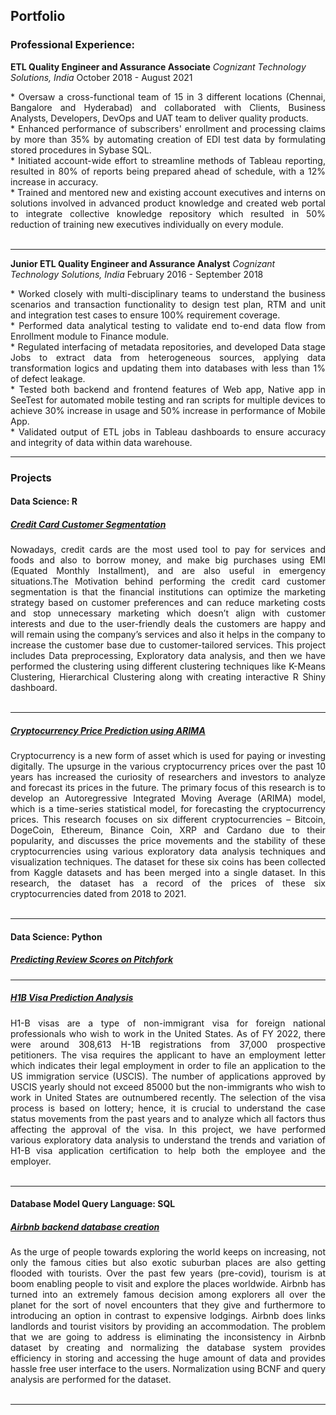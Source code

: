 ## Portfolio

### Professional Experience:
**ETL Quality Engineer and Assurance Associate**
*Cognizant Technology Solutions, India*
October 2018 - August 2021
<br />
<div style="text-align: justify"> 
* Oversaw a cross-functional team of 15 in 3 different locations (Chennai, Bangalore and Hyderabad) and collaborated with Clients, Business Analysts, Developers, DevOps and UAT team to deliver quality products.<br />
* Enhanced performance of subscribers' enrollment and processing claims by more than 35% by automating creation of EDI test data by formulating stored procedures in Sybase SQL.<br />
* Initiated account-wide effort to streamline methods of Tableau reporting, resulted in 80% of reports being prepared ahead of schedule, with a 12% increase in accuracy.<br />
* Trained and mentored new and existing account executives and interns on solutions involved in advanced product knowledge and created web portal to integrate collective knowledge repository which resulted in 50% reduction of training new executives individually on every module.
</div>
<br />

---

**Junior ETL Quality Engineer and Assurance Analyst**
*Cognizant Technology Solutions, India*
February 2016 - September 2018
<br />
<div style="text-align: justify"> 
* Worked closely with multi-disciplinary teams to understand the business scenarios and transaction functionality to design test plan, RTM and unit and integration test cases to ensure 100% requirement coverage.<br />
* Performed data analytical testing to validate end to-end data flow from Enrollment module to Finance module.<br />
* Regulated interfacing of metadata repositories, and developed Data stage Jobs to extract data from heterogeneous sources, applying data transformation logics and updating them into databases with less than 1% of defect leakage.<br />
* Tested both backend and frontend features of Web app, Native app in SeeTest for automated mobile testing and ran scripts for multiple devices to achieve 30% increase in usage and 50% increase in performance of Mobile App.<br />
* Validated output of ETL jobs in Tableau dashboards to ensure accuracy and integrity of data within data warehouse.
</div>


---
### Projects

#### Data Science: R
##### [Credit Card Customer Segmentation](/1.1_Credit_card.md)
<div style="text-align: justify"> 
Nowadays, credit cards are the most used tool to pay for services and foods and also to borrow money, and make big purchases using EMI (Equated Monthly Installment), and are also useful in emergency situations.The Motivation behind performing the credit card customer segmentation is that the financial institutions can optimize the marketing strategy based on customer preferences and can reduce marketing costs and stop unnecessary marketing which doesn’t align with customer interests and due to the user-friendly deals the customers are happy and will remain using the company’s services and also it helps in the company to increase the customer base due to customer-tailored services.
This project includes Data preprocessing, Exploratory data analysis, and then we have performed the clustering using different clustering techniques like K-Means Clustering, Hierarchical Clustering along with creating interactive R Shiny dashboard.
</div>
<br />


---
##### [Cryptocurrency Price Prediction using ARIMA](/02_Crypto.pdf)
<div style="text-align: justify"> 
Cryptocurrency is a new form of asset which is used for paying or investing digitally. The upsurge in the various cryptocurrency prices over the past 10 years has increased the curiosity of researchers and investors to analyze and forecast its prices in the future. The primary focus of this research is to develop an Autoregressive Integrated Moving Average (ARIMA) model, which is a time-series statistical model, for forecasting the cryptocurrency prices. This research focuses on six different cryptocurrencies – Bitcoin, DogeCoin, Ethereum, Binance Coin, XRP and Cardano due to their popularity, and discusses the price movements and the stability of these cryptocurrencies using various exploratory data analysis techniques and visualization techniques. The dataset for these six coins has been collected from Kaggle datasets and has been merged into a single dataset. In this research, the dataset has a record of the prices of these six cryptocurrencies dated from 2018 to 2021.
</div>
<br />

---

#### Data Science: Python

##### [Predicting Review Scores on Pitchfork](/2.1_pitch_fork.html)

---
##### [H1B Visa Prediction Analysis](/H1B_Visa_Report.pdf)
<div style="text-align: justify"> 
H1-B visas are a type of non-immigrant visa for foreign national professionals who wish to work in the United States. As of FY 2022, there were around 308,613 H-1B registrations from 37,000 prospective petitioners. The visa requires the applicant to have an employment letter which indicates their legal employment in order to file an application to the US immigration service (USCIS). The number of applications approved by USCIS yearly should not exceed 85000 but the non-immigrants who wish to work in United States are outnumbered recently. The selection of the visa process is based on lottery; hence, it is crucial to understand the case status movements from the past years and to analyze which all factors thus affecting the approval of the visa. In this project, we have performed various exploratory data analysis to understand the trends and variation of H1-B visa application certification to help both the employee and the employer.
</div>
<br />

---

#### Database Model Query Language: SQL
##### [Airbnb backend database creation](/3_SQL_airbnb.pdf)
<div style="text-align: justify"> 
As the urge of people towards exploring the world keeps on increasing, not only the famous cities but also exotic suburban places are also getting flooded with tourists. Over the past few years (pre-covid), tourism is at boom enabling people to visit and explore the places worldwide. Airbnb has turned into an extremely famous decision among explorers all over the planet for the sort of novel encounters that they give and furthermore to introducing an option in contrast to expensive lodgings. Airbnb does links landlords and tourist visitors by providing an accommodation. The problem that we are going to address is eliminating the inconsistency in Airbnb dataset by creating and normalizing the database system provides efficiency in storing and accessing the huge amount of data and provides hassle free user interface to the users. Normalization using BCNF and query analysis are performed for the dataset.
</div>
<br />

---

